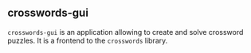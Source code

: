 ## crosswords-gui

`crosswords-gui` is an application allowing to create and solve crossword puzzles. It is a
frontend to the `crosswords` library.
